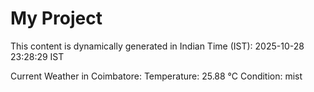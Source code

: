 # My Project

This content is dynamically generated in Indian Time (IST): 2025-10-28 23:28:29 IST


Current Weather in Coimbatore:
Temperature: 25.88 °C
Condition: mist

